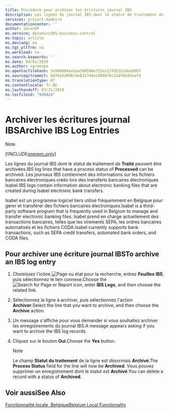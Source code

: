 ```yaml
---
title: Procédure pour archiver les écritures journal IBS
description: Les lignes du journal IBS dont le statut de traitement de Traité peuvent être archivées. Les journaux IBS contiennent des informations sur les fichiers bancaires électroniques créés lors des transferts bancaires électroniques Isabel.
services: project-madeira
documentationcenter: ''
author: SorenGP
ms.service: dynamics365-business-central
ms.topic: article
ms.devlang: na
ms.tgt_pltfrm: na
ms.workload: na
ms.search.keywords: ''
ms.date: 04/01/2019
ms.author: sgroespe
ms.openlocfilehash: 3e9086b4aa2ea598590e725a2127d21b3aba9007
ms.sourcegitcommit: bd78a5d990c9e83174da1409076c22df8b35eafd
ms.translationtype: HT
ms.contentlocale: fr-BE
ms.lasthandoff: 03/31/2019
ms.locfileid: "930424"
---
```

# <a name="archive-ibs-log-entries"></a><span data-ttu-id="6dad0-104">Archiver les écritures journal IBS</span><span class="sxs-lookup"><span data-stu-id="6dad0-104">Archive IBS Log Entries</span></span>
> [!Note]
> [!INCLUDE[onprem_only](../../includes/onprem_only_md.md)]

<span data-ttu-id="6dad0-105">Les lignes du journal IBS dont le statut de traitement de **Traité** peuvent être archivées.</span><span class="sxs-lookup"><span data-stu-id="6dad0-105">IBS log lines that have a process status of **Processed** can be archived.</span></span> <span data-ttu-id="6dad0-106">Les journaux IBS contiennent des informations sur les fichiers bancaires électroniques créés lors des transferts bancaires électroniques Isabel.</span><span class="sxs-lookup"><span data-stu-id="6dad0-106">IBS logs contain information about electronic banking files that are created during Isabel electronic bank transfers.</span></span>  

<span data-ttu-id="6dad0-107">Isabel est un programme logiciel tiers utilisé fréquemment en Belgique pour gérer et transférer des fichiers bancaires électroniques.</span><span class="sxs-lookup"><span data-stu-id="6dad0-107">Isabel is a third-party software program that is frequently used in Belgium to manage and transfer electronic banking files.</span></span> <span data-ttu-id="6dad0-108">Isabel prend en charge actuellement des transactions bancaires, telles que les virements SEPA, les ordres bancaires automatisés et les fichiers CODA.</span><span class="sxs-lookup"><span data-stu-id="6dad0-108">Isabel currently supports bank transactions, such as SEPA credit transfers, automated bank orders, and CODA files.</span></span>  

## <a name="to-archive-an-ibs-log-entry"></a><span data-ttu-id="6dad0-109">Pour archiver une écriture journal IBS</span><span class="sxs-lookup"><span data-stu-id="6dad0-109">To archive an IBS log entry</span></span>  

1.  <span data-ttu-id="6dad0-110">Choisissez l'icône ![Page ou état pour la recherche](../../media/ui-search/search_small.png "icône Page ou état pour la recherche"), entrez **Feuilles IBS**, puis sélectionnez le lien connexe.</span><span class="sxs-lookup"><span data-stu-id="6dad0-110">Choose the ![Search for Page or Report](../../media/ui-search/search_small.png "Search for Page or Report icon") icon, enter **IBS Logs**, and then choose the related link.</span></span>  
2.  <span data-ttu-id="6dad0-111">Sélectionnez la ligne à archiver, puis sélectionnez l'action **Archiver**.</span><span class="sxs-lookup"><span data-stu-id="6dad0-111">Select the line that you want to archive, and then choose the **Archive** action.</span></span>  
3.  <span data-ttu-id="6dad0-112">Un message s'affiche pour vous demander si vous souhaitez archiver les enregistrements du journal IBS.</span><span class="sxs-lookup"><span data-stu-id="6dad0-112">A message appears asking if you want to archive the IBS log records.</span></span>  
4.  <span data-ttu-id="6dad0-113">Cliquez sur le bouton **Oui**.</span><span class="sxs-lookup"><span data-stu-id="6dad0-113">Choose the **Yes** button.</span></span>  

    > [!NOTE]  
    >  <span data-ttu-id="6dad0-114">Le champ **Statut du traitement** de la ligne est désormais **Archivé**.</span><span class="sxs-lookup"><span data-stu-id="6dad0-114">The **Process Status** field for the line will now be **Archived**.</span></span> <span data-ttu-id="6dad0-115">Vous pouvez supprimer un enregistrement dont le statut est **Archivé**.</span><span class="sxs-lookup"><span data-stu-id="6dad0-115">You can delete a record with a status of **Archived**.</span></span>  

## <a name="see-also"></a><span data-ttu-id="6dad0-116">Voir aussi</span><span class="sxs-lookup"><span data-stu-id="6dad0-116">See Also</span></span>  
[<span data-ttu-id="6dad0-117">Fonctionnalité locale, Belgique</span><span class="sxs-lookup"><span data-stu-id="6dad0-117">Belgium Local Functionality</span></span>](belgium-local-functionality.md)
